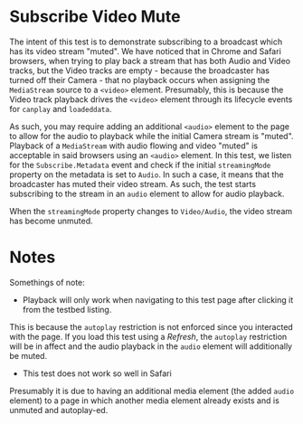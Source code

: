 # Subscribe Video Mute

The intent of this test is to demonstrate subscribing to a broadcast which has its video stream "muted". We have noticed that in Chrome and Safari browsers, when trying to play back a stream that has both Audio and Video tracks, but the Video tracks are empty - because the broadcaster has turned off their Camera - that no playback occurs when assigning the `MediaStream` source to a `<video>` element. Presumably, this is because the Video track playback drives the `<video>` element through its lifecycle events for `canplay` and `loadeddata`.

As such, you may require adding an additional `<audio>` element to the page to allow for the audio to playback while the initial Camera stream is "muted". Playback of a `MediaStream` with audio flowing and video "muted" is acceptable in said browsers using an `<audio>` element.
In this test, we listen for the `Subscribe.Metadata` event and check if the initial `streamingMode` property on the metadata is set to `Audio`. In such a case, it means that the broadcaster has muted their video stream. As such, the test starts subscribing to the stream in an `audio` element to allow for audio playback.

When the `streamingMode` property changes to `Video/Audio`, the video stream has become unmuted.

# Notes

Somethings of note:

* Playback will only work when navigating to this test page after clicking it from the testbed listing. 

This is because the `autoplay` restriction is not enforced since you interacted with the page. If you load this test using a *Refresh*, the `autoplay` restriction will be in affect and the audio playback in the `audio` element will additionally be muted.

* This test does not work so well in Safari

Presumably it is due to having an additional media element (the added `audio` element) to a page in which another media element already exists and is unmuted and autoplay-ed.
